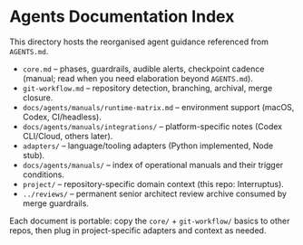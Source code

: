 # Agents Documentation Index

This directory hosts the reorganised agent guidance referenced from `AGENTS.md`.

- `core.md` – phases, guardrails, audible alerts, checkpoint cadence (manual; read when you need elaboration beyond `AGENTS.md`).
- `git-workflow.md` – repository detection, branching, archival, merge closure.
- `docs/agents/manuals/runtime-matrix.md` – environment support (macOS, Codex, CI/headless).
- `docs/agents/manuals/integrations/` – platform-specific notes (Codex CLI/Cloud, others later).
- `adapters/` – language/tooling adapters (Python implemented, Node stub).
- `docs/agents/manuals/` – index of operational manuals and their trigger conditions.
- `project/` – repository-specific domain context (this repo: Interruptus).
- `../reviews/` – permanent senior architect review archive consumed by merge
  guardrails.

Each document is portable: copy the `core/` + `git-workflow/` basics to other
repos, then plug in project-specific adapters and context as needed.
